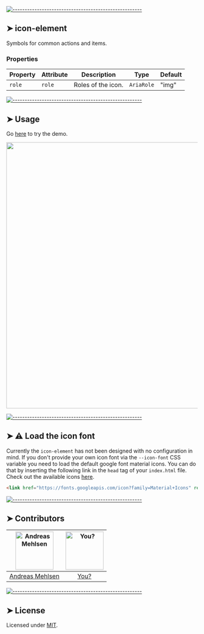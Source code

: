 
[![-----------------------------------------------------](https://raw.githubusercontent.com/andreasbm/readme/master/assets/lines/colored.png)](#icon-element)

## ➤ icon-element

Symbols for common actions and items.

### Properties

| Property | Attribute | Description        | Type       | Default |
|----------|-----------|--------------------|------------|---------|
| `role`   | `role`    | Roles of the icon. | `AriaRole` | "img"   |




[![-----------------------------------------------------](https://raw.githubusercontent.com/andreasbm/readme/master/assets/lines/colored.png)](#usage)

## ➤ Usage

Go [here](https://weightless.dev/elements/icon) to try the demo.

<a href="https://weightless.dev/elements/icon" align="center">
  <img src="https://raw.githubusercontent.com/andreasbm/elements/master/screenshots/icon-element.png?token=AF-iBccPgS4Ki6G_fVHVhuvjSCR-236wks5chEm4wA%3D%3D" width="700" />
</a>


[![-----------------------------------------------------](https://raw.githubusercontent.com/andreasbm/readme/master/assets/lines/colored.png)](#-load-the-icon-font)

## ➤ ⚠️ Load the icon font

Currently the `icon-element` has not been designed with no configuration in mind. If you don't provide your own icon font via the `--icon-font` CSS variable you need to load the default google font material icons. You can do that by inserting the following link in the `head` tag of your `index.html` file. Check out the available icons [here](https://material.io/tools/icons/).

```html
<link href="https://fonts.googleapis.com/icon?family=Material+Icons" rel="stylesheet">
```


[![-----------------------------------------------------](https://raw.githubusercontent.com/andreasbm/readme/master/assets/lines/colored.png)](#contributors)

## ➤ Contributors
	
|[<img alt="Andreas Mehlsen" src="https://avatars1.githubusercontent.com/u/6267397?s=460&v=4" width="100">](https://twitter.com/andreasmehlsen) | [<img alt="You?" src="https://joeschmoe.io/api/v1/random" width="100">](https://github.com/andreasbm/weightless/blob/master/CONTRIBUTING.md)|
|:---: | :---:|
|[Andreas Mehlsen](https://twitter.com/andreasmehlsen) | [You?](https://github.com/andreasbm/weightless/blob/master/CONTRIBUTING.md)|

[![-----------------------------------------------------](https://raw.githubusercontent.com/andreasbm/readme/master/assets/lines/colored.png)](#license)

## ➤ License
	
Licensed under [MIT](https://opensource.org/licenses/MIT).